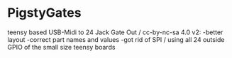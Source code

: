 # PigstyGates
teensy based USB-Midi to 24 Jack Gate Out / cc-by-nc-sa 4.0
v2:
-better layout
-correct part names and values
-got rid of SPI / using all 24 outside GPIO of the small size teensy boards
